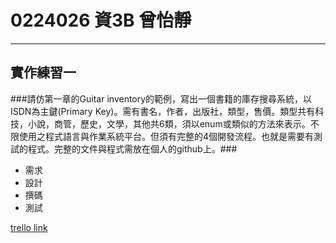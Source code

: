 # 0224026 資3B 曾怡靜 #

-------------

## 實作練習一 ##
###請仿第一章的Guitar inventory的範例，寫出一個書籍的庫存搜尋系統，以ISDN為主鍵(Primary Key)。需有書名，作者，出版社，類型，售價。類型共有科技，小說，商管，歷史，文學，其他共6類，須以enum或類似的方法來表示。不限使用之程式語言與作業系統平台。但須有完整的4個開發流程。也就是需要有測試的程式。完整的文件與程式需放在個人的github上。###
- 需求
- 設計
- 撰碼
- 測試

[trello link](https://trello.com/b/XCVrcHmP/2015-oose-b)
